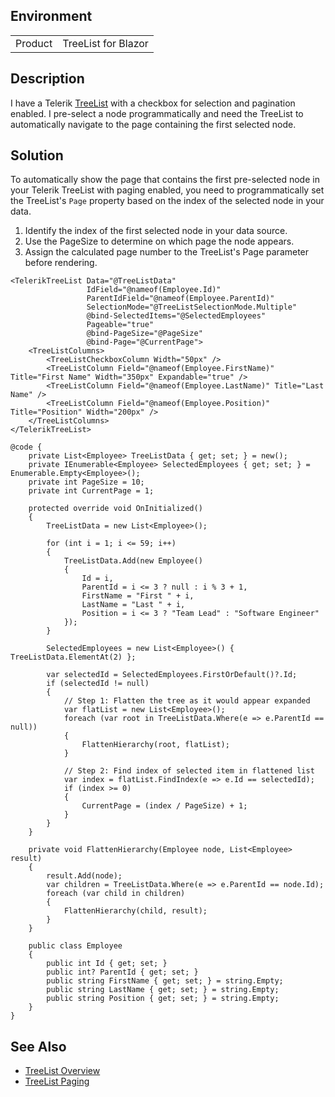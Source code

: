 
## Environment

<table>
<tbody>
<tr>
<td>Product</td>
<td>TreeList for Blazor</td>
</tr>
</tbody>
</table>

## Description

I have a Telerik [TreeList](slug:treelist-overview) with a checkbox for selection and pagination enabled. I pre-select a node programmatically and need the TreeList to automatically navigate to the page containing the first selected node.

## Solution

To automatically show the page that contains the first pre-selected node in your Telerik TreeList with paging enabled, you need to programmatically set the TreeList's `Page` property based on the index of the selected node in your data.

1. Identify the index of the first selected node in your data source.
2. Use the PageSize to determine on which page the node appears.
3. Assign the calculated page number to the TreeList's Page parameter before rendering.

````Razor
<TelerikTreeList Data="@TreeListData"
                 IdField="@nameof(Employee.Id)"
                 ParentIdField="@nameof(Employee.ParentId)"
                 SelectionMode="@TreeListSelectionMode.Multiple"
                 @bind-SelectedItems="@SelectedEmployees"
                 Pageable="true"
                 @bind-PageSize="@PageSize"
                 @bind-Page="@CurrentPage">
    <TreeListColumns>
        <TreeListCheckboxColumn Width="50px" />
        <TreeListColumn Field="@nameof(Employee.FirstName)" Title="First Name" Width="350px" Expandable="true" />
        <TreeListColumn Field="@nameof(Employee.LastName)" Title="Last Name" />
        <TreeListColumn Field="@nameof(Employee.Position)" Title="Position" Width="200px" />
    </TreeListColumns>
</TelerikTreeList>

@code {
    private List<Employee> TreeListData { get; set; } = new();
    private IEnumerable<Employee> SelectedEmployees { get; set; } = Enumerable.Empty<Employee>();
    private int PageSize = 10;
    private int CurrentPage = 1;

    protected override void OnInitialized()
    {
        TreeListData = new List<Employee>();

        for (int i = 1; i <= 59; i++)
        {
            TreeListData.Add(new Employee()
            {
                Id = i,
                ParentId = i <= 3 ? null : i % 3 + 1,
                FirstName = "First " + i,
                LastName = "Last " + i,
                Position = i <= 3 ? "Team Lead" : "Software Engineer"
            });
        }

        SelectedEmployees = new List<Employee>() { TreeListData.ElementAt(2) };

        var selectedId = SelectedEmployees.FirstOrDefault()?.Id;
        if (selectedId != null)
        {
            // Step 1: Flatten the tree as it would appear expanded
            var flatList = new List<Employee>();
            foreach (var root in TreeListData.Where(e => e.ParentId == null))
            {
                FlattenHierarchy(root, flatList);
            }

            // Step 2: Find index of selected item in flattened list
            var index = flatList.FindIndex(e => e.Id == selectedId);
            if (index >= 0)
            {
                CurrentPage = (index / PageSize) + 1;
            }
        }
    }

    private void FlattenHierarchy(Employee node, List<Employee> result)
    {
        result.Add(node);
        var children = TreeListData.Where(e => e.ParentId == node.Id);
        foreach (var child in children)
        {
            FlattenHierarchy(child, result);
        }
    }

    public class Employee
    {
        public int Id { get; set; }
        public int? ParentId { get; set; }
        public string FirstName { get; set; } = string.Empty;
        public string LastName { get; set; } = string.Empty;
        public string Position { get; set; } = string.Empty;
    }
}
````

## See Also

* [TreeList Overview](slug:treelist-overview)
* [TreeList Paging](slug:treelist-paging)
